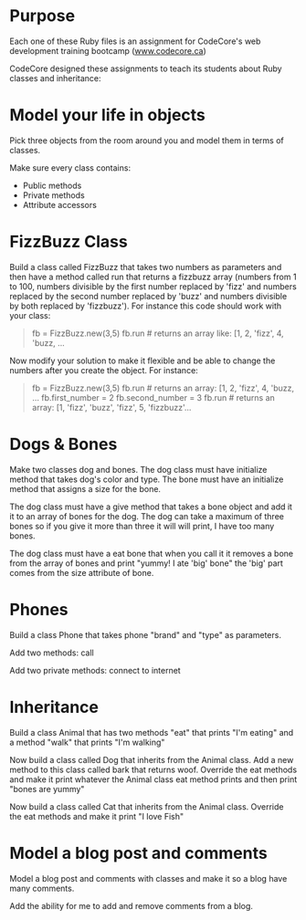 # Purpose

Each one of these Ruby files is an assignment for CodeCore's web development training bootcamp (www.codecore.ca)

CodeCore designed these assignments to teach its students about Ruby classes and inheritance:

# Model your life in objects

Pick three objects from the room around you and model them in terms of classes. 

Make sure every class contains:
* Public methods
* Private methods
* Attribute accessors

# FizzBuzz Class

Build a class called FizzBuzz that takes two numbers as parameters and then have a method called run that returns a fizzbuzz array (numbers from 1 to 100, numbers divisible by the first number replaced by 'fizz' and numbers replaced by the second number replaced by 'buzz' and numbers divisible by both replaced by 'fizzbuzz'). For instance this code should work with your class:

> fb = FizzBuzz.new(3,5)
> fb.run # returns an array like: [1, 2, 'fizz', 4, 'buzz, ...

Now modify your solution to make it flexible and be able to change the numbers after you create the object. For instance:

> fb = FizzBuzz.new(3,5)
> fb.run # returns an array: [1, 2, 'fizz', 4, 'buzz, ...
> fb.first_number = 2
> fb.second_number = 3
> fb.run # returns an array: [1, 'fizz', 'buzz', 'fizz', 5, 'fizzbuzz'...

# Dogs & Bones

Make two classes dog and bones. The dog class must have initialize method that takes dog's color and type. The bone must have an initialize method that assigns a size for the bone.

The dog class must have a give method that takes a bone object and add it it to an array of bones for the dog. The dog can take a maximum of three bones so if you give it more than three it will will print, I have too many bones. 

The dog class must have a eat bone that when you call it it removes a bone from the array of bones and print "yummy! I ate 'big' bone" the 'big' part comes from the size attribute of bone.

# Phones

Build a class Phone that takes phone "brand" and "type" as parameters.

Add two methods: call

Add two private methods: connect to internet

# Inheritance

Build a class Animal that has two methods "eat" that prints "I'm eating" and a method "walk" that prints "I'm walking"

Now build a class called Dog that inherits from the Animal class. Add a new method to this class called bark that returns woof. Override the eat methods and make it print whatever the Animal class eat method prints and then print "bones are yummy"

Now build a class called Cat that inherits from the Animal class.  Override the eat methods and make it print "I love Fish"

# Model a blog post and comments

Model a blog post and comments with classes and make it so a blog have many comments.

Add the ability for me to add and remove comments from a blog.